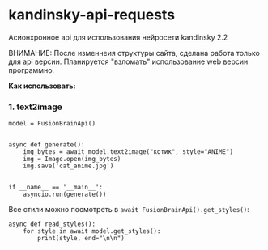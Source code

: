 # kandinsky-api-requests

Асионхронное api для использования нейросети kandinsky 2.2

ВНИМАНИЕ: После изменнеия структуры сайта, сделана работа только для api версии. Планируется "взломать" использование web версии программно.

**Как использовать:**

### 1. text2image

```
model = FusionBrainApi()


async def generate():
    img_bytes = await model.text2image("котик", style="ANIME")
    img = Image.open(img_bytes)
    img.save('cat_anime.jpg')


if __name__ == '__main__':
    asyncio.run(generate())
```

Все стили можно посмотреть в `await FusionBrainApi().get_styles()`:

```
async def read_styles():
    for style in await model.get_styles():
        print(style, end="\n\n")
```
